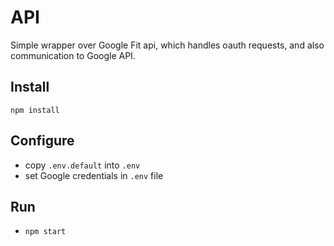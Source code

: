# API
Simple wrapper over Google Fit api, which handles  oauth requests, and also communication to Google API.

## Install
`npm install`

## Configure
- copy `.env.default` into `.env`
- set Google credentials in `.env` file

## Run
- `npm start`